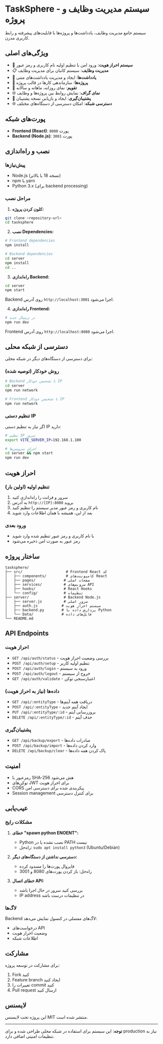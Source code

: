 
# TaskSphere - سیستم مدیریت وظایف و پروژه

سیستم جامع مدیریت وظایف، یادداشت‌ها و پروژه‌ها با قابلیت‌های پیشرفته و رابط کاربری مدرن.

## ویژگی‌های اصلی

- 🔐 **سیستم احراز هویت**: ورود امن با تنظیم اولیه نام کاربری و رمز عبور
- 📋 **مدیریت وظایف**: سیستم کانبان برای مدیریت وظایف
- 📝 **یادداشت‌ها**: ایجاد و مدیریت یادداشت‌های متنی
- 📁 **پروژه‌ها**: سازماندهی کارها در قالب پروژه
- 📅 **تقویم**: نمای روزانه، ماهانه و سالانه
- 🌐 **نمای گراف**: نمایش روابط بین پروژه‌ها و وظایف
- 🔄 **پشتیبان‌گیری**: ایجاد و بازیابی نسخه پشتیبان
- 🌐 **دسترسی شبکه**: امکان دسترسی از دستگاه‌های مختلف

## پورت‌های شبکه

- **Frontend (React)**: پورت `8080`
- **Backend (Node.js)**: پورت `3001`

## نصب و راه‌اندازی

### پیش‌نیازها

- Node.js (نسخه 18 یا بالاتر)
- npm یا yarn
- Python 3.x (برای backend processing)

### مراحل نصب

1. **کلون کردن پروژه:**
```bash
git clone <repository-url>
cd tasksphere
```

2. **نصب Dependencies:**
```bash
# Frontend dependencies
npm install

# Backend dependencies
cd server
npm install
cd ..
```

3. **راه‌اندازی Backend:**
```bash
cd server
npm start
```

Backend روی آدرس `http://localhost:3001` اجرا می‌شود.

4. **راه‌اندازی Frontend:**
```bash
# در ترمینال جدید
npm run dev
```

Frontend روی آدرس `http://localhost:8080` اجرا می‌شود.

## دسترسی از شبکه محلی

برای دسترسی از دستگاه‌های دیگر در شبکه محلی:

### روش خودکار (توصیه شده)

```bash
# Backend با تشخیص خودکار IP
cd server
npm run network

# Frontend با تشخیص خودکار IP
npm run network
```

### تنظیم دستی IP

اگر نیاز به تنظیم دستی IP دارید:

```bash
# تنظیم IP سرور
export VITE_SERVER_IP=192.168.1.100

# اجرای سرویس‌ها
cd server && npm start
npm run dev
```

## احراز هویت

### تنظیم اولیه (اولین بار)

1. سرور و فرانت را راه‌اندازی کنید
2. به آدرس `http://[IP]:8080` بروید
3. نام کاربری و رمز عبور مدیر سیستم را تنظیم کنید
4. بعد از این، همیشه با همان اطلاعات وارد شوید

### ورود بعدی

- با نام کاربری و رمز عبور تنظیم شده وارد شوید
- رمز عبور به صورت امن ذخیره می‌شود

## ساختار پروژه

```
tasksphere/
├── src/                    # Frontend React کد
│   ├── components/         # کامپوننت‌های React
│   ├── pages/             # صفحات اصلی
│   ├── services/          # سرویس‌های API
│   ├── hooks/             # React Hooks
│   └── config/            # تنظیمات
├── server/                # Backend Node.js
│   ├── server.js          # سرور اصلی
│   ├── auth.js           # سیستم احراز هویت
│   ├── backend.py        # پردازش داده با Python
│   └── Data/             # فایل‌های داده
└── README.md
```

## API Endpoints

### احراز هویت
- `GET /api/auth/status` - بررسی وضعیت احراز هویت
- `POST /api/auth/setup` - تنظیم اولیه کاربر
- `POST /api/auth/login` - ورود به سیستم
- `POST /api/auth/logout` - خروج از سیستم
- `GET /api/auth/validate` - اعتبارسنجی توکن

### داده‌ها (نیاز به احراز هویت)
- `GET /api/:entityType` - دریافت همه آیتم‌ها
- `POST /api/:entityType` - ایجاد آیتم جدید
- `PUT /api/:entityType/:id` - بروزرسانی آیتم
- `DELETE /api/:entityType/:id` - حذف آیتم

### پشتیبان‌گیری
- `GET /api/backup/export` - صادرات داده‌ها
- `POST /api/backup/import` - وارد کردن داده‌ها
- `DELETE /api/backup/clear` - پاک کردن همه داده‌ها

## امنیت

- رمزعبور با SHA-256 هش می‌شود
- توکن‌های JWT برای احراز هویت
- CORS پیکربندی شده برای دسترسی امن
- Session management برای کنترل دسترسی

## عیب‌یابی

### مشکلات رایج

1. **خطای "spawn python ENOENT":**
   - Python نصب نشده یا در PATH نیست
   - راه‌حل: `sudo apt install python3` (Ubuntu/Debian)

2. **دسترسی نداشتن از دستگاه‌های دیگر:**
   - فایروال پورت‌ها را مسدود کرده
   - راه‌حل: باز کردن پورت‌های 8080 و 3001

3. **خطای اتصال API:**
   - بررسی کنید سرور در حال اجرا باشد
   - IP address در تنظیمات درست باشد

### لاگ‌ها

Backend لاگ‌های مفصلی در کنسول نمایش می‌دهد:
- درخواست‌های API
- وضعیت احراز هویت
- اطلاعات شبکه

## مشارکت

برای مشارکت در توسعه پروژه:

1. Fork کنید
2. Feature branch ایجاد کنید
3. تغییرات را commit کنید
4. Pull request ارسال کنید

## لایسنس

این پروژه تحت لایسنس MIT منتشر شده است.

---

**توجه**: این سیستم برای استفاده در شبکه محلی طراحی شده و برای production نیاز به تنظیمات امنیتی اضافی دارد.
